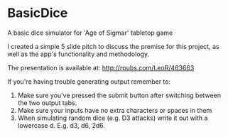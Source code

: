 # BasicDice
A basic dice simulator for 'Age of Sigmar' tabletop game

I created a simple 5 slide pitch to discuss the premise for this project, as well as the app's functionality and methodology.

The presentation is available at: <http://rpubs.com/LeoR/463663>


If you're having trouble generating output remember to:
1. Make sure you've pressed the submit button after switching between the two output tabs.
2. Make sure your inputs have no extra characters or spaces in them
3. When simulating random dice (e.g. D3 attacks) write it out with a lowercase d. E.g. d3, d6, 2d6.
